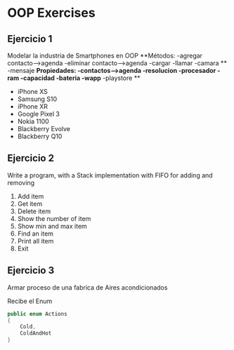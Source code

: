 # OOP Exercises

## Ejercicio 1

Modelar la industria de Smartphones en OOP
**Métodos:
-agregar contacto-->agenda
-eliminar contacto-->agenda
-cargar
-llamar
-camara **
-mensaje
**Propiedades:
-contactos-->agenda
-resolucion
-procesador
-ram
-capacidad
-bateria
-wapp**
-playstore **

- iPhone XS
- Samsung S10
- iPhone XR
- Google Pixel 3
- Nokia 1100
- Blackberry Evolve
- Blackberry Q10


## Ejercicio 2

Write a program, with a Stack implementation with FIFO for adding and removing

1. Add item
2. Get item
3. Delete item
4. Show the number of item
5. Show min and max item
6. Find an item
7. Print all item
8. Exit
 

## Ejercicio 3

Armar proceso de una fabrica de Aires acondicionados

Recibe el Enum

```csharp
public enum Actions
{
    Cold,
    ColdAndHot
}
```